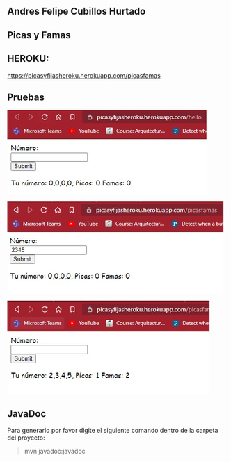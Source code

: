 ## Andres Felipe Cubillos Hurtado
## Picas y Famas

## HEROKU:
https://picasyfijasheroku.herokuapp.com/picasfamas


## Pruebas

![alt text](https://raw.githubusercontent.com/andrewcubillos/picasyfijas/master/img/capt1.jpg)

![alt text](https://raw.githubusercontent.com/andrewcubillos/picasyfijas/master/img/capt2.jpg)

![alt text](https://raw.githubusercontent.com/andrewcubillos/picasyfijas/master/img/capt3.jpg)



## JavaDoc
Para generarlo por favor digite el siguiente comando dentro de la carpeta del proyecto:
> mvn javadoc:javadoc
